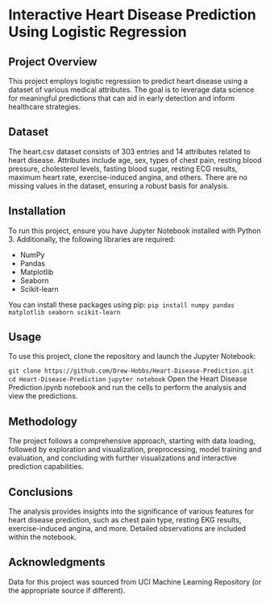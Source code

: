 # Interactive Heart Disease Prediction Using Logistic Regression
## Project Overview
This project employs logistic regression to predict heart disease using a dataset of various medical attributes. The goal is to leverage data science for meaningful predictions that can aid in early detection and inform healthcare strategies.

## Dataset
The heart.csv dataset consists of 303 entries and 14 attributes related to heart disease. Attributes include age, sex, types of chest pain, resting blood pressure, cholesterol levels, fasting blood sugar, resting ECG results, maximum heart rate, exercise-induced angina, and others. There are no missing values in the dataset, ensuring a robust basis for analysis.

## Installation
To run this project, ensure you have Jupyter Notebook installed with Python 3. Additionally, the following libraries are required:

- NumPy
- Pandas
- Matplotlib
- Seaborn
- Scikit-learn

You can install these packages using pip:
```pip install numpy pandas matplotlib seaborn scikit-learn```

## Usage
To use this project, clone the repository and launch the Jupyter Notebook:


```git clone https://github.com/Drew-Hobbs/Heart-Disease-Prediction.git```
```cd Heart-Disease-Prediction```
```jupyter notebook```
Open the Heart Disease Prediction.ipynb notebook and run the cells to perform the analysis and view the predictions.

## Methodology
The project follows a comprehensive approach, starting with data loading, followed by exploration and visualization, preprocessing, model training and evaluation, and concluding with further visualizations and interactive prediction capabilities.

## Conclusions
The analysis provides insights into the significance of various features for heart disease prediction, such as chest pain type, resting EKG results, exercise-induced angina, and more. Detailed observations are included within the notebook.

## Acknowledgments
Data for this project was sourced from UCI Machine Learning Repository (or the appropriate source if different).